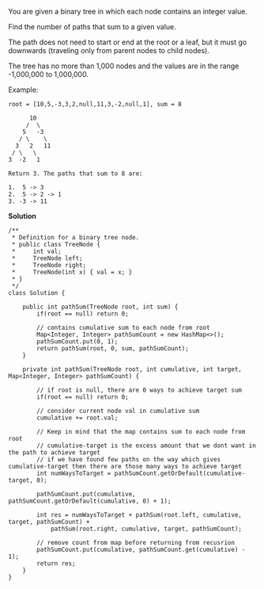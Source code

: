 You are given a binary tree in which each node contains an integer value.

Find the number of paths that sum to a given value.

The path does not need to start or end at the root or a leaf, but it must go downwards (traveling only from parent nodes to child nodes).

The tree has no more than 1,000 nodes and the values are in the range -1,000,000 to 1,000,000.

Example:

```
root = [10,5,-3,3,2,null,11,3,-2,null,1], sum = 8

      10
     /  \
    5   -3
   / \    \
  3   2   11
 / \   \
3  -2   1

Return 3. The paths that sum to 8 are:

1.  5 -> 3
2.  5 -> 2 -> 1
3. -3 -> 11
```

**Solution**
```
/**
 * Definition for a binary tree node.
 * public class TreeNode {
 *     int val;
 *     TreeNode left;
 *     TreeNode right;
 *     TreeNode(int x) { val = x; }
 * }
 */
class Solution {
    
    public int pathSum(TreeNode root, int sum) {
        if(root == null) return 0;
        
        // contains cumulative sum to each node from root
        Map<Integer, Integer> pathSumCount = new HashMap<>();
        pathSumCount.put(0, 1);
        return pathSum(root, 0, sum, pathSumCount);
    }
    
    private int pathSum(TreeNode root, int cumulative, int target, Map<Integer, Integer> pathSumCount) {
        
        // if root is null, there are 0 ways to achieve target sum
        if(root == null) return 0;
        
        // consider current node val in cumulative sum
        cumulative += root.val;
        
        // Keep in mind that the map contains sum to each node from root
        // cumulative-target is the excess amount that we dont want in the path to achieve target
        // if we have found few paths on the way which gives cumulative-target then there are those many ways to achieve target
        int numWaysToTarget = pathSumCount.getOrDefault(cumulative-target, 0);
        
        pathSumCount.put(cumulative, pathSumCount.getOrDefault(cumulative, 0) + 1);
        
        int res = numWaysToTarget + pathSum(root.left, cumulative, target, pathSumCount) + 
            pathSum(root.right, cumulative, target, pathSumCount);
        
        // remove count from map before returning from recusrion
        pathSumCount.put(cumulative, pathSumCount.get(cumulative) - 1);
        return res;
    }
}
```
